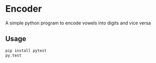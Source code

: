 # Encoder

A simple python program to encode vowels into digits and vice versa


## Usage

```bash
pip install pytest
py.test
```
